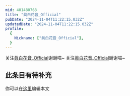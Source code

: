 ```yaml
---
mid: 401480763
title: "眞白花音_Official"
pubDate: "2024-11-04T11:22:15.032Z"
updatedDate: "2024-11-04T11:22:15.032Z"
profile:
  {
    Nickname: ["眞白花音_Official"],
  }
---
```


关注[眞白花音_Official](https://space.bilibili.com/401480763)谢谢喵~ 关注[眞白花音_Official](https://space.bilibili.com/401480763)谢谢喵~

## 此条目有待补充
你可以在[这里](https://github.com/Yuhanawa/VTuber.ICU/edit/master/src/content/v/眞白花音_Official/index.md)编辑本文
